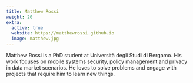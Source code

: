 ```yaml
---
title: Matthew Rossi
weight: 20
extra:
  active: true
  website: https://matthewrossi.github.io
  image: matthew.jpg
---
```


Matthew Rossi is a PhD student at Università degli Studi di Bergamo. His work
focuses on mobile systems security, policy management and privacy in data market
scenarios. He loves to solve problems and engage with projects that require him
to learn new things.
